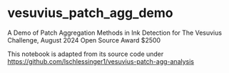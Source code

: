 # vesuvius_patch_agg_demo
A Demo of Patch Aggregation Methods in Ink Detection for The Vesuvius Challenge, August 2024 Open Source Award $2500

This notebook is adapted from its source code under https://github.com/lschlessinger1/vesuvius-patch-agg-analysis
